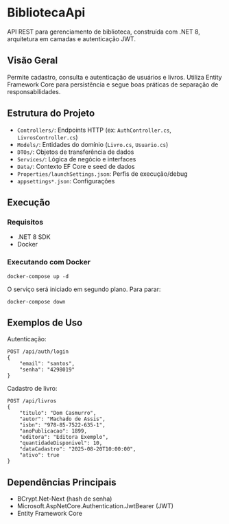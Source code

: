 # BibliotecaApi

API REST para gerenciamento de biblioteca, construída com .NET 8, arquitetura em camadas e autenticação JWT.

## Visão Geral

Permite cadastro, consulta e autenticação de usuários e livros. Utiliza Entity Framework Core para persistência e segue boas práticas de separação de responsabilidades.

## Estrutura do Projeto

- `Controllers/`: Endpoints HTTP (ex: `AuthController.cs`, `LivrosController.cs`)
- `Models/`: Entidades do domínio (`Livro.cs`, `Usuario.cs`)
- `DTOs/`: Objetos de transferência de dados
- `Services/`: Lógica de negócio e interfaces
- `Data/`: Contexto EF Core e seed de dados
- `Properties/launchSettings.json`: Perfis de execução/debug
- `appsettings*.json`: Configurações

## Execução

### Requisitos

- .NET 8 SDK
- Docker

### Executando com Docker

```pwsh
docker-compose up -d
```

O serviço será iniciado em segundo plano. Para parar:

```pwsh
docker-compose down
```

## Exemplos de Uso

Autenticação:

```http
POST /api/auth/login
{
	"email": "santos",
	"senha": "4298019"
}
```

Cadastro de livro:

```http
POST /api/livros
{
	"titulo": "Dom Casmurro",
	"autor": "Machado de Assis",
	"isbn": "978-85-7522-635-1",
	"anoPublicacao": 1899,
	"editora": "Editora Exemplo",
	"quantidadeDisponivel": 10,
	"dataCadastro": "2025-08-20T10:00:00",
	"ativo": true
}
```

## Dependências Principais

- BCrypt.Net-Next (hash de senha)
- Microsoft.AspNetCore.Authentication.JwtBearer (JWT)
- Entity Framework Core